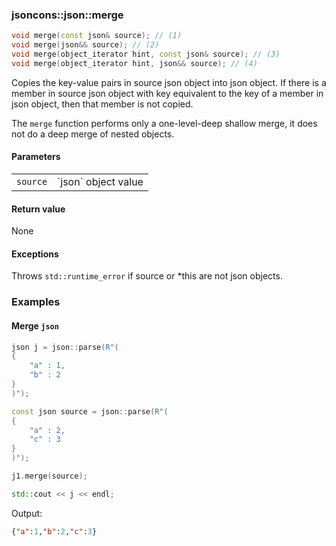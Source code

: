 ### jsoncons::json::merge

```c++
void merge(const json& source); // (1)
void merge(json&& source); // (2)
void merge(object_iterator hint, const json& source); // (3)
void merge(object_iterator hint, json&& source); // (4)
```

Copies the key-value pairs in source json object into json object. If there is a member in source json object with key equivalent to the key of a member in json object, 
then that member is not copied. 

The `merge` function performs only a one-level-deep shallow merge, it does not do a deep merge of nested objects.

#### Parameters

<table>
  <tr>
    <td><code>source</code></td>
    <td>`json` object value</td> 
  </tr>
</table>

#### Return value

None

#### Exceptions

Throws `std::runtime_error` if source or *this are not json objects.

### Examples

#### Merge `json`

```c++
json j = json::parse(R"(
{
    "a" : 1,
    "b" : 2
}
)");

const json source = json::parse(R"(
{
    "a" : 2,
    "c" : 3
}
)");

j1.merge(source);

std::cout << j << endl;
```
Output:

```json
{"a":1,"b":2,"c":3}
```

